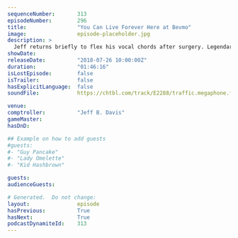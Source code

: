 ```yaml
---
sequenceNumber:       313
episodeNumber:        296
title:                "You Can Live Forever Here at Bevmo"
image:                episode-placeholder.jpg
description: >
  Jeff returns briefly to flex his vocal chords after surgery. Legendary SNL alum Laraine Newman shares Groundlings and Coneheads behind the scenes stories. Steve Levy explains a new dating app. Featuring Dan Harmon, Rob Schrab, Spencer Crittenden, Jeff Bryan Davis and Laraine Newman.
showDate:             
releaseDate:          "2018-07-26 10:00:00Z"
duration:             "01:46:16"
isLostEpisode:        false
isTrailer:            false
hasExplicitLanguage:  false
soundFile:            https://chtbl.com/track/E2288/traffic.megaphone.fm/STA7505077183.mp3?updated=1596849971

venue:                
comptroller:          "Jeff B. Davis"
gameMaster:           
hasDnD:               

## Example on how to add guests
#guests:
#- "Guy Pancake"
#- "Lady Omelette"
#- "Kid Hashbrown"

guests:
audienceGuests:

# Generated.  Do not change:
layout:               episode
hasPrevious:          True
hasNext:              True
podcastDynamiteId:    313
---
```

